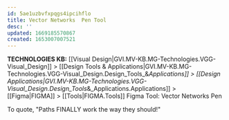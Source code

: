 ```yaml
---
id: 5ae1uzbvfxpqgs4ipcihflo
title: Vector Networks  Pen Tool
desc: ''
updated: 1669185570867
created: 1653007007521
---
```

<span class="BreadCrumbTrail Smallest">**TECHNOLOGIES KB:** [[Visual Design|GVI.MV-KB.MG-Technologies.VGG-Visual_Design]] > [[Design Tools & Applications|GVI.MV-KB.MG-Technologies.VGG-Visual_Design.Design_Tools_&_Applications]] > [[Design Applications|GVI.MV-KB.MG-Technologies.VGG-Visual_Design.Design_Tools_&_Applications.Applications]] > [[Figma|FIGMA]] > [[Tools|FIGMA.Tools]]</span>
<span class="TitleLine">
<span class="TitlePreface Normal">Figma Tool:</span>
<span class="Title">Vector Networks Pen</span>
</span><div class="Divider"></div>
<!-- ----------------------------------------------------------------------- -->
 


To quote, "Paths FINALLY work the way they should!"